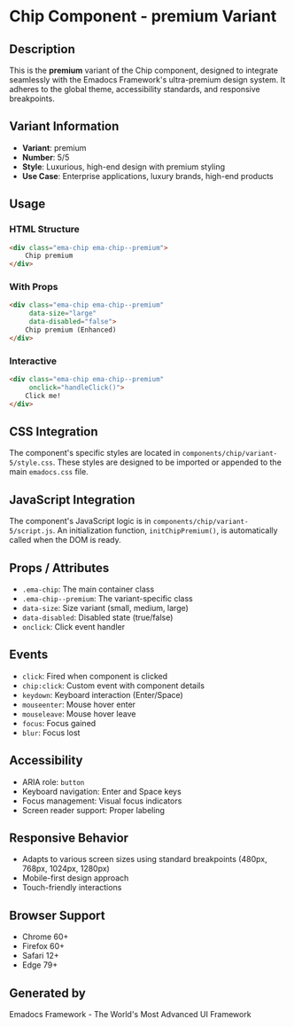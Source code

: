 # Chip Component - premium Variant

## Description
This is the **premium** variant of the Chip component, designed to integrate seamlessly with the Emadocs Framework's ultra-premium design system. It adheres to the global theme, accessibility standards, and responsive breakpoints.

## Variant Information
- **Variant**: premium
- **Number**: 5/5
- **Style**: Luxurious, high-end design with premium styling
- **Use Case**: Enterprise applications, luxury brands, high-end products

## Usage

### HTML Structure
```html
<div class="ema-chip ema-chip--premium">
    Chip premium
</div>
```

### With Props
```html
<div class="ema-chip ema-chip--premium" 
     data-size="large" 
     data-disabled="false">
    Chip premium (Enhanced)
</div>
```

### Interactive
```html
<div class="ema-chip ema-chip--premium" 
     onclick="handleClick()">
    Click me!
</div>
```

## CSS Integration
The component's specific styles are located in `components/chip/variant-5/style.css`. These styles are designed to be imported or appended to the main `emadocs.css` file.

## JavaScript Integration
The component's JavaScript logic is in `components/chip/variant-5/script.js`. An initialization function, `initChipPremium()`, is automatically called when the DOM is ready.

## Props / Attributes
- `.ema-chip`: The main container class
- `.ema-chip--premium`: The variant-specific class
- `data-size`: Size variant (small, medium, large)
- `data-disabled`: Disabled state (true/false)
- `onclick`: Click event handler

## Events
- `click`: Fired when component is clicked
- `chip:click`: Custom event with component details
- `keydown`: Keyboard interaction (Enter/Space)
- `mouseenter`: Mouse hover enter
- `mouseleave`: Mouse hover leave
- `focus`: Focus gained
- `blur`: Focus lost

## Accessibility
- ARIA role: `button`
- Keyboard navigation: Enter and Space keys
- Focus management: Visual focus indicators
- Screen reader support: Proper labeling

## Responsive Behavior
- Adapts to various screen sizes using standard breakpoints (480px, 768px, 1024px, 1280px)
- Mobile-first design approach
- Touch-friendly interactions

## Browser Support
- Chrome 60+
- Firefox 60+
- Safari 12+
- Edge 79+

## Generated by
Emadocs Framework - The World's Most Advanced UI Framework
